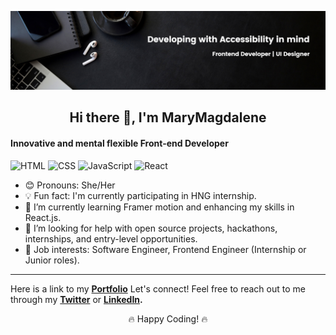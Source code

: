 ![My Image](github-banner.png)

## <h2 align="center">Hi there 👋, I'm MaryMagdalene</h2>

#### Innovative and mental flexible Front-end Developer
![HTML](https://img.shields.io/badge/HTML-5E5E5E?style=for-the-badge&logo=html5&logoColor=E34F26)
![CSS](https://img.shields.io/badge/CSS-5E5E5E?style=for-the-badge&logo=css3&logoColor=1572B6)
![JavaScript](https://img.shields.io/badge/JavaScript-5E5E5E?style=for-the-badge&logo=javascript&logoColor=F7DF1E)
![React](https://img.shields.io/badge/React-5E5E5E?style=for-the-badge&logo=react&logoColor=61DAFB)


- 😊 Pronouns: She/Her
- 💡 Fun fact: I'm currently participating in HNG internship.
- 🌱 I’m currently learning Framer motion and enhancing my skills in React.js.
- 🤔 I’m looking for help with open source projects, hackathons, internships, and entry-level opportunities.
- 💼 Job interests: Software Engineer, Frontend Engineer (Internship or Junior roles).

---

Here is a link to my **[Portfolio](https://mag-portfolio-udoka-s-projects.vercel.app/)**
Let's connect! Feel free to reach out to me through my **[Twitter](https://twitter.com/mag_daleneeee)** or **[LinkedIn](https://www.linkedin.com/in/udoka-ineh/).**


<p align="center">
  🔥 Happy Coding! 🔥
</p>
